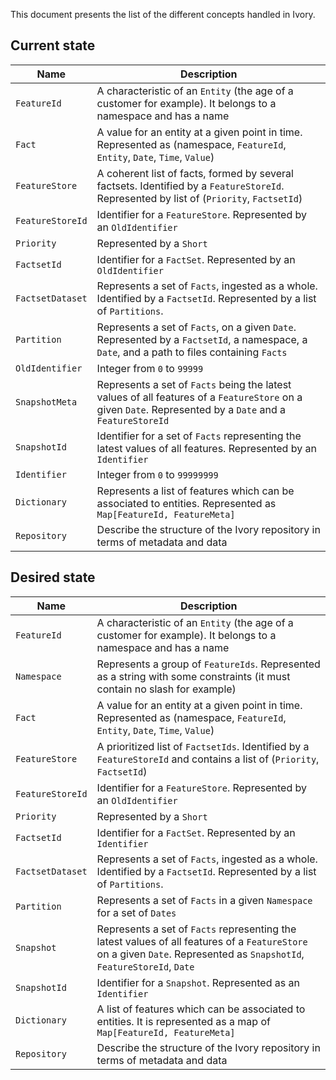 This document presents the list of the different concepts handled in Ivory. 

Current state
-------------

 Name                             |   Description
 -------------------------------- | -----------------------------------------------------------------------------
 `FeatureId`                      | A characteristic of an `Entity` (the age of a customer for example). It belongs to a namespace and has a name        
 `Fact`                           | A value for an entity at a given point in time. Represented as (namespace, `FeatureId`, `Entity`, `Date`, `Time`, `Value`)
 `FeatureStore`                   | A coherent list of facts, formed by several factsets. Identified by a `FeatureStoreId`. Represented by list of (`Priority`, `FactsetId`) 
 `FeatureStoreId`                 | Identifier for a `FeatureStore`. Represented by an `OldIdentifier`
 `Priority`                       | Represented by a `Short`
 `FactsetId`                      | Identifier for a `FactSet`. Represented by an `OldIdentifier`
 `FactsetDataset`                 | Represents a set of `Facts`, ingested as a whole. Identified by a `FactsetId`. Represented by a list of `Partitions`.
 `Partition`                      | Represents a set of `Facts`, on a given `Date`. Represented by a `FactsetId`, a namespace, a `Date`, and a path to files containing `Facts`
 `OldIdentifier`                  | Integer from `0` to `99999` 
 `SnapshotMeta`                   | Represents a set of `Facts` being the latest values of all features of a `FeatureStore` on a given `Date`. Represented by a `Date` and a `FeatureStoreId`
 `SnapshotId`                     | Identifier for a set of `Facts` representing the latest values of all features. Represented by an `Identifier`
 `Identifier`                     | Integer from `0` to `99999999` 
 `Dictionary`                     | Represents a list of features which can be associated to entities. Represented as `Map[FeatureId, FeatureMeta]`
 `Repository`                     | Describe the structure of the Ivory repository in terms of metadata and data
 



Desired state
-------------

 Name                             |   Description
 -------------------------------- | -----------------------------------------------------------------------------
 `FeatureId`                      | A characteristic of an `Entity` (the age of a customer for example). It belongs to a namespace and has a name        
 `Namespace`                      | Represents a group of `FeatureIds`. Represented as a string with some constraints (it must contain no slash for example)
 `Fact`                           | A value for an entity at a given point in time. Represented as (namespace, `FeatureId`, `Entity`, `Date`, `Time`, `Value`)
 `FeatureStore`                   | A prioritized list of `FactsetIds`. Identified by a `FeatureStoreId` and contains a list of (`Priority`, `FactsetId`) 
 `FeatureStoreId`                 | Identifier for a `FeatureStore`. Represented by an `OldIdentifier`
 `Priority`                       | Represented by a `Short`
 `FactsetId`                      | Identifier for a `FactSet`. Represented by an `Identifier`
 `FactsetDataset`                 | Represents a set of `Facts`, ingested as a whole. Identified by a `FactsetId`. Represented by a list of `Partitions`.
 `Partition`                      | Represents a set of `Facts` in a given `Namespace` for a set of `Dates`
 `Snapshot`                       | Represents a set of `Facts` representing the latest values of all features of a `FeatureStore` on a given `Date`. Represented as `SnapshotId`, `FeatureStoreId`, `Date`
 `SnapshotId`                     | Identifier for a `Snapshot`. Represented as an `Identifier`
 `Dictionary`                     | A list of features which can be associated to entities. It is represented as a map of `Map[FeatureId, FeatureMeta]`
 `Repository`                     | Describe the structure of the Ivory repository in terms of metadata and data
